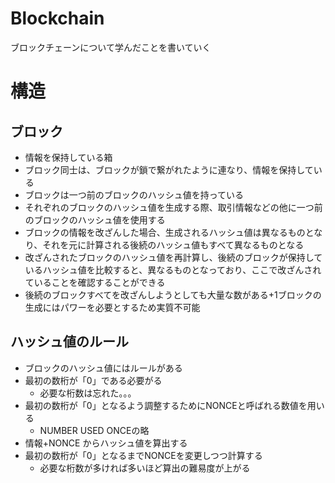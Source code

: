 # Blockchain
ブロックチェーンについて学んだことを書いていく

# 構造
## ブロック
- 情報を保持している箱
- ブロック同士は、ブロックが鎖で繋がれたように連なり、情報を保持している
- ブロックは一つ前のブロックのハッシュ値を持っている
- それぞれのブロックのハッシュ値を生成する際、取引情報などの他に一つ前のブロックのハッシュ値を使用する
- ブロックの情報を改ざんした場合、生成されるハッシュ値は異なるものとなり、それを元に計算される後続のハッシュ値もすべて異なるものとなる
- 改ざんされたブロックのハッシュ値を再計算し、後続のブロックが保持しているハッシュ値を比較すると、異なるものとなっており、ここで改ざんされていることを確認することができる
- 後続のブロックすべてを改ざんしようとしても大量な数がある+1ブロックの生成にはパワーを必要とするため実質不可能

## ハッシュ値のルール
- ブロックのハッシュ値にはルールがある
- 最初の数桁が「0」である必要がる
  - 必要な桁数は忘れた。。。
- 最初の数桁が「0」となるよう調整するためにNONCEと呼ばれる数値を用いる
  - NUMBER USED ONCEの略
- 情報+NONCE からハッシュ値を算出する
- 最初の数桁が「0」となるまでNONCEを変更しつつ計算する
  - 必要な桁数が多ければ多いほど算出の難易度が上がる


